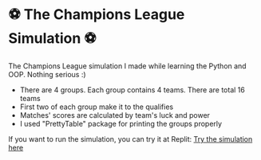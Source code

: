 # :soccer: The Champions League Simulation :soccer:

The Champions League simulation I made while learning the Python and OOP. Nothing serious :)

- There are 4 groups. Each group contains 4 teams. There are total 16 teams
- First two of each group make it to the qualifies
- Matches' scores are calculated by team's luck and power
- I used "PrettyTable" package for printing the groups properly

If you want to run the simulation, you can try it at Replit:
[Try the simulation here](https://replit.com/@firatsakar/Champions-League-Simulation?v=1)
